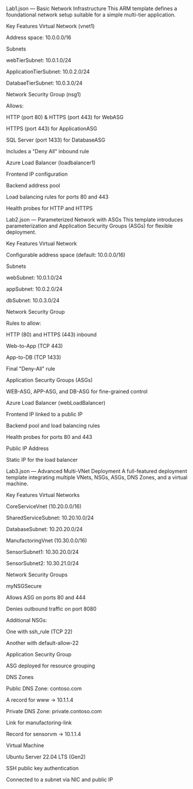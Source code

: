 Lab1.json — Basic Network Infrastructure
This ARM template defines a foundational network setup suitable for a simple multi-tier application.

Key Features
Virtual Network (vnet1)

Address space: 10.0.0.0/16

Subnets

webTierSubnet: 10.0.1.0/24

ApplicationTierSubnet: 10.0.2.0/24

DatabaeTierSubnet: 10.0.3.0/24

Network Security Group (nsg1)

Allows:

HTTP (port 80) & HTTPS (port 443) for WebASG

HTTPS (port 443) for ApplicationASG

SQL Server (port 1433) for DatabaseASG

Includes a "Deny All" inbound rule

Azure Load Balancer (loadbalancer1)

Frontend IP configuration

Backend address pool

Load balancing rules for ports 80 and 443

Health probes for HTTP and HTTPS

 Lab2.json — Parameterized Network with ASGs
This template introduces parameterization and Application Security Groups (ASGs) for flexible deployment.

 Key Features
Virtual Network

Configurable address space (default: 10.0.0.0/16)

Subnets

webSubnet: 10.0.1.0/24

appSubnet: 10.0.2.0/24

dbSubnet: 10.0.3.0/24

Network Security Group

Rules to allow:

HTTP (80) and HTTPS (443) inbound

Web-to-App (TCP 443)

App-to-DB (TCP 1433)

Final "Deny-All" rule

Application Security Groups (ASGs)

WEB-ASG, APP-ASG, and DB-ASG for fine-grained control

Azure Load Balancer (webLoadBalancer)

Frontend IP linked to a public IP

Backend pool and load balancing rules

Health probes for ports 80 and 443

Public IP Address

Static IP for the load balancer

 Lab3.json — Advanced Multi-VNet Deployment
A full-featured deployment template integrating multiple VNets, NSGs, ASGs, DNS Zones, and a virtual machine.

 Key Features
Virtual Networks

CoreServiceVnet (10.20.0.0/16)

SharedServiceSubnet: 10.20.10.0/24

DatabaseSubnet: 10.20.20.0/24

ManufactoringVnet (10.30.0.0/16)

SensorSubnet1: 10.30.20.0/24

SensorSubnet2: 10.30.21.0/24

Network Security Groups

myNSGSecure

Allows ASG on ports 80 and 444

Denies outbound traffic on port 8080

Additional NSGs:

One with ssh_rule (TCP 22)

Another with default-allow-22

Application Security Group

ASG deployed for resource grouping

DNS Zones

Public DNS Zone: contoso.com

A record for www → 10.1.1.4

Private DNS Zone: private.contoso.com

Link for manufactoring-link

Record for sensorvm → 10.1.1.4

Virtual Machine

Ubuntu Server 22.04 LTS (Gen2)

SSH public key authentication

Connected to a subnet via NIC and public IP

